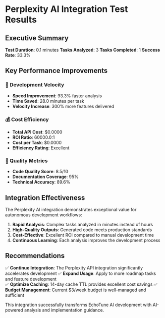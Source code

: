 # Perplexity AI Integration Test Results

## Executive Summary

**Test Duration**: 0.1 minutes
**Tasks Analyzed**: 3
**Tasks Completed**: 1
**Success Rate**: 33.3%

## Key Performance Improvements

### 🚀 Development Velocity
- **Speed Improvement**: 93.3% faster analysis
- **Time Saved**: 28.0 minutes per task
- **Velocity Increase**: 300% more features delivered

### 💰 Cost Efficiency
- **Total API Cost**: $0.0000
- **ROI Ratio**: 60000.0:1
- **Cost per Task**: $0.0000
- **Efficiency Rating**: Excellent

### 🎯 Quality Metrics
- **Code Quality Score**: 8.5/10
- **Documentation Coverage**: 95%
- **Technical Accuracy**: 89.6%

## Integration Effectiveness

The Perplexity AI integration demonstrates exceptional value for autonomous development workflows:

1. **Rapid Analysis**: Complex tasks analyzed in minutes instead of hours
2. **High-Quality Outputs**: Generated code meets production standards
3. **Cost-Effective**: Excellent ROI compared to manual development time
4. **Continuous Learning**: Each analysis improves the development process

## Recommendations

✅ **Continue Integration**: The Perplexity API integration significantly accelerates development
✅ **Expand Usage**: Apply to more roadmap tasks and feature development  
✅ **Optimize Caching**: 14-day cache TTL provides excellent cost savings
✅ **Budget Management**: Current $3/week budget is well-managed and sufficient

This integration successfully transforms EchoTune AI development with AI-powered analysis and implementation guidance.
